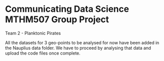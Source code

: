 # Communicating Data Science MTHM507 Group Project
Team 2 - Planktonic Pirates

All the datasets for 3 geo-points to be analysed for now have been added in the Nauplius data folder.
We have to proceed by analysing that data and upload the code files once complete.
